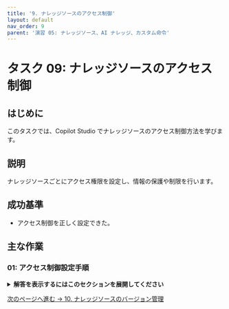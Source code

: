 ```yaml
---
title: '9. ナレッジソースのアクセス制御'
layout: default
nav_order: 9
parent: '演習 05: ナレッジソース、AI ナレッジ、カスタム命令'
---
```


# タスク 09: ナレッジソースのアクセス制御

## はじめに

このタスクでは、Copilot Studio でナレッジソースのアクセス制御方法を学びます。

## 説明

ナレッジソースごとにアクセス権限を設定し、情報の保護や制限を行います。

## 成功基準

- アクセス制御を正しく設定できた。

## 主な作業

### 01: アクセス制御設定手順

<details markdown="block">
  <summary><strong>解答を表示するにはこのセクションを展開してください</strong></summary>

1. ナレッジソースのアクセス制御画面を開きます。
1. 必要な権限設定を行います。

</details>

[次のページへ進む → 10. ナレッジソースのバージョン管理](0510.md)
